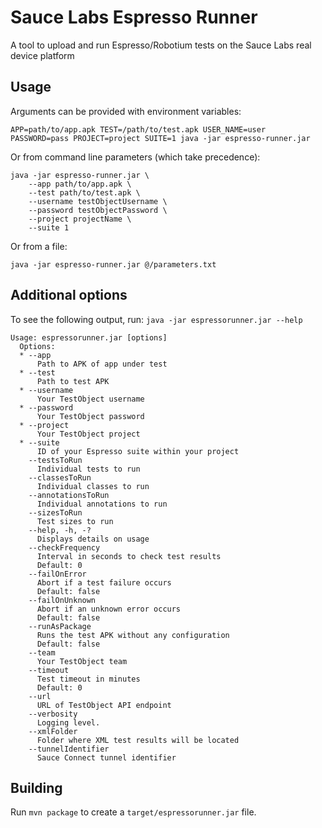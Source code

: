 # Sauce Labs Espresso Runner

A tool to upload and run Espresso/Robotium tests on the Sauce Labs real device platform

## Usage

Arguments can be provided with environment variables:
```
APP=path/to/app.apk TEST=/path/to/test.apk USER_NAME=user PASSWORD=pass PROJECT=project SUITE=1 java -jar espresso-runner.jar
```

Or from command line parameters (which take precedence):

```
java -jar espresso-runner.jar \
    --app path/to/app.apk \
    --test path/to/test.apk \
    --username testObjectUsername \
    --password testObjectPassword \
    --project projectName \
    --suite 1
```

Or from a file:
```
java -jar espresso-runner.jar @/parameters.txt
```
## Additional options

To see the following output, run: `java -jar espressorunner.jar --help`

```
Usage: espressorunner.jar [options]
  Options:
  * --app
      Path to APK of app under test
  * --test
      Path to test APK
  * --username
      Your TestObject username
  * --password
      Your TestObject password
  * --project
      Your TestObject project
  * --suite
      ID of your Espresso suite within your project
    --testsToRun
      Individual tests to run
    --classesToRun
      Individual classes to run
    --annotationsToRun
      Individual annotations to run
    --sizesToRun
      Test sizes to run
    --help, -h, -?
      Displays details on usage
    --checkFrequency
      Interval in seconds to check test results
      Default: 0
    --failOnError
      Abort if a test failure occurs
      Default: false
    --failOnUnknown
      Abort if an unknown error occurs
      Default: false
    --runAsPackage
      Runs the test APK without any configuration
      Default: false
    --team
      Your TestObject team
    --timeout
      Test timeout in minutes
      Default: 0
    --url
      URL of TestObject API endpoint
    --verbosity
      Logging level.
    --xmlFolder
      Folder where XML test results will be located
    --tunnelIdentifier
      Sauce Connect tunnel identifier
```

## Building

Run `mvn package` to create a `target/espressorunner.jar` file.

